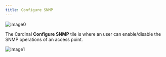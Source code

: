 ```yaml
---
title: Configure SNMP
---
```


![image0](http://cardinal.mcclunetechnologies.net/wp-content/uploads/2017/10/img_59f6145e0c8bd.png)

The Cardinal **Configure SNMP** tile is where an user can enable/disable
the SNMP operations of an access point.

![image1](http://cardinal.mcclunetechnologies.net/wp-content/uploads/2017/10/img_59f614a47af90.png)